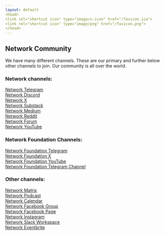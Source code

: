 ```yaml
---
layout: default
<head>
<link rel="shortcut icon" type="image/x-icon" href="/favicon.ico">
<link rel="shortcut icon" type="image/png" href="/favicon.png">
</head>
---
```

## Network Community
We have many different channels. These are our primary and further below other channels to join. Our community is all over the world.

### Network channels:
<a href="https://t.me/networkx" target="_blank">Network Telegram</a>
<br>
<a href="https://discord.gg/sCtK6YK" target="_blank">Network Discord</a>
<br>
<a href="https://x.com/netxork" target="_blank">Network X</a>
<br>
<a href="https://network.substack.com" target="_blank">Network Substack</a>
<br>
<a href="https://network.medium.com" target="_blank">Network Medium</a>
<br>
<a href="https://reddit.com/r/netxork" target="_blank">Network Reddit</a>
<br>
<a href="https://forum.network.foundation" target="_blank">Network Forum</a>
<br>
<a href="https://www.youtube.com/@netxork" target="_blank">Network YouTube</a>
<br>

### Network Foundation Channels:
<a href="https://t.me/networkfoundation" target="_blank">Network Foundation Telegram</a>
<br>
<a href="https://x.com/networkfdn" target="_blank">Network Foundation X</a>
<br>
<a href="https://youtube.com/@networkfdn" target="_blank">Network Foundation YouTube</a>
<br>
<a href="https://t.me/networkfdn" target="_blank">Network Foundation Telegram Channel</a>
<br>


### Other channels:
<a href="https://matrix.to/#/!XNSlHnqIwCumTmcAhm:matrix.org" target="_blank">Network Matrix</a>
<br>
<a href="https://podcasters.spotify.com/pod/show/netxork" target="_blank">Network Podcast</a>
<br>
<a href="https://calendar.google.com/calendar/u/0?cid=dG9kcTBvdGt2YzF1MXM5dG9kOTIxN3FzdWNAZ3JvdXAuY2FsZW5kYXIuZ29vZ2xlLmNvbQ" target="_blank">Network Calendar</a>
<br>
<a href="https://facebook.com/groups/netxork" target="_blank">Network Facebook Group</a>
<br>
<a href="https://facebook.com/netxork" target="_blank">Network Facebook Page</a>
<br>
<a href="https://instagram.com/netxork" target="_blank">Network Instagram</a>
<br>
<a href="https://netxork.slack.com" target="_blank">Network Slack Workspace</a>
<br>
<a href="https://netxork.eventbrite.com" target="_blank">Network Eventbrite</a>
<br>







